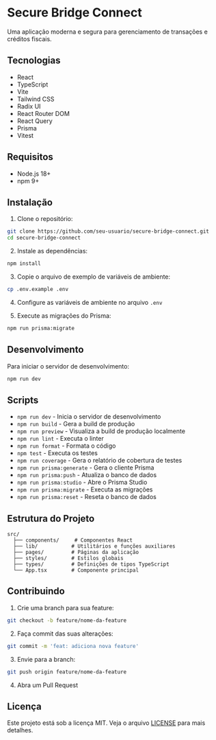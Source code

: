# Secure Bridge Connect

Uma aplicação moderna e segura para gerenciamento de transações e créditos fiscais.

## Tecnologias

- React
- TypeScript
- Vite
- Tailwind CSS
- Radix UI
- React Router DOM
- React Query
- Prisma
- Vitest

## Requisitos

- Node.js 18+
- npm 9+

## Instalação

1. Clone o repositório:
```bash
git clone https://github.com/seu-usuario/secure-bridge-connect.git
cd secure-bridge-connect
```

2. Instale as dependências:
```bash
npm install
```

3. Copie o arquivo de exemplo de variáveis de ambiente:
```bash
cp .env.example .env
```

4. Configure as variáveis de ambiente no arquivo `.env`

5. Execute as migrações do Prisma:
```bash
npm run prisma:migrate
```

## Desenvolvimento

Para iniciar o servidor de desenvolvimento:

```bash
npm run dev
```

## Scripts

- `npm run dev` - Inicia o servidor de desenvolvimento
- `npm run build` - Gera a build de produção
- `npm run preview` - Visualiza a build de produção localmente
- `npm run lint` - Executa o linter
- `npm run format` - Formata o código
- `npm test` - Executa os testes
- `npm run coverage` - Gera o relatório de cobertura de testes
- `npm run prisma:generate` - Gera o cliente Prisma
- `npm run prisma:push` - Atualiza o banco de dados
- `npm run prisma:studio` - Abre o Prisma Studio
- `npm run prisma:migrate` - Executa as migrações
- `npm run prisma:reset` - Reseta o banco de dados

## Estrutura do Projeto

```
src/
  ├── components/     # Componentes React
  ├── lib/           # Utilitários e funções auxiliares
  ├── pages/         # Páginas da aplicação
  ├── styles/        # Estilos globais
  ├── types/         # Definições de tipos TypeScript
  └── App.tsx        # Componente principal
```

## Contribuindo

1. Crie uma branch para sua feature:
```bash
git checkout -b feature/nome-da-feature
```

2. Faça commit das suas alterações:
```bash
git commit -m 'feat: adiciona nova feature'
```

3. Envie para a branch:
```bash
git push origin feature/nome-da-feature
```

4. Abra um Pull Request

## Licença

Este projeto está sob a licença MIT. Veja o arquivo [LICENSE](LICENSE) para mais detalhes.
